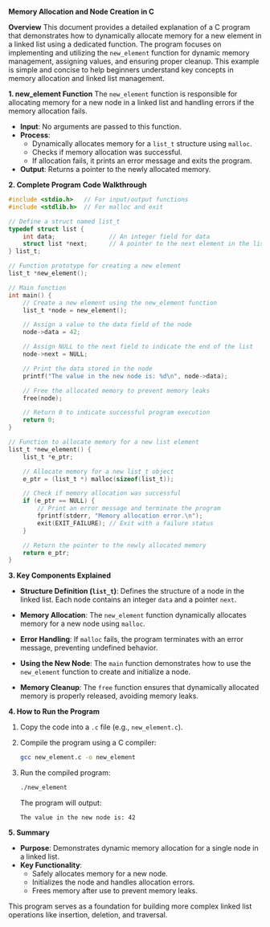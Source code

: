 **Memory Allocation and Node Creation in C**

**Overview**
This document provides a detailed explanation of a C program that demonstrates how to dynamically allocate memory for a new element in a linked list using a dedicated function. The program focuses on implementing and utilizing the `new_element` function for dynamic memory management, assigning values, and ensuring proper cleanup. This example is simple and concise to help beginners understand key concepts in memory allocation and linked list management.

**1. new_element Function**
The `new_element` function is responsible for allocating memory for a new node in a linked list and handling errors if the memory allocation fails.

- **Input**: No arguments are passed to this function.
- **Process**:
  - Dynamically allocates memory for a `list_t` structure using `malloc`.
  - Checks if memory allocation was successful.
  - If allocation fails, it prints an error message and exits the program.
- **Output**: Returns a pointer to the newly allocated memory.

**2. Complete Program**
**Code Walkthrough**

```c
#include <stdio.h>   // For input/output functions
#include <stdlib.h>  // For malloc and exit

// Define a struct named list_t
typedef struct list {
    int data;               // An integer field for data
    struct list *next;      // A pointer to the next element in the list
} list_t;

// Function prototype for creating a new element
list_t *new_element();

// Main function
int main() {
    // Create a new element using the new_element function
    list_t *node = new_element();

    // Assign a value to the data field of the node
    node->data = 42;

    // Assign NULL to the next field to indicate the end of the list
    node->next = NULL;

    // Print the data stored in the node
    printf("The value in the new node is: %d\n", node->data);

    // Free the allocated memory to prevent memory leaks
    free(node);

    // Return 0 to indicate successful program execution
    return 0;
}

// Function to allocate memory for a new list element
list_t *new_element() {
    list_t *e_ptr;

    // Allocate memory for a new list_t object
    e_ptr = (list_t *) malloc(sizeof(list_t));

    // Check if memory allocation was successful
    if (e_ptr == NULL) {
        // Print an error message and terminate the program
        fprintf(stderr, "Memory allocation error.\n");
        exit(EXIT_FAILURE); // Exit with a failure status
    }

    // Return the pointer to the newly allocated memory
    return e_ptr;
}
```

**3. Key Components Explained**

- **Structure Definition (`list_t`)**:
  Defines the structure of a node in the linked list. Each node contains an integer `data` and a pointer `next`.

- **Memory Allocation**:
  The `new_element` function dynamically allocates memory for a new node using `malloc`.

- **Error Handling**:
  If `malloc` fails, the program terminates with an error message, preventing undefined behavior.

- **Using the New Node**:
  The `main` function demonstrates how to use the `new_element` function to create and initialize a node.

- **Memory Cleanup**:
  The `free` function ensures that dynamically allocated memory is properly released, avoiding memory leaks.

**4. How to Run the Program**

1. Copy the code into a `.c` file (e.g., `new_element.c`).
2. Compile the program using a C compiler:

   ```bash
   gcc new_element.c -o new_element
   ```

3. Run the compiled program:

   ```bash
   ./new_element
   ```

   The program will output:

   ```
   The value in the new node is: 42
   ```

**5. Summary**

- **Purpose**: Demonstrates dynamic memory allocation for a single node in a linked list.
- **Key Functionality**:
  - Safely allocates memory for a new node.
  - Initializes the node and handles allocation errors.
  - Frees memory after use to prevent memory leaks.

This program serves as a foundation for building more complex linked list operations like insertion, deletion, and traversal.

